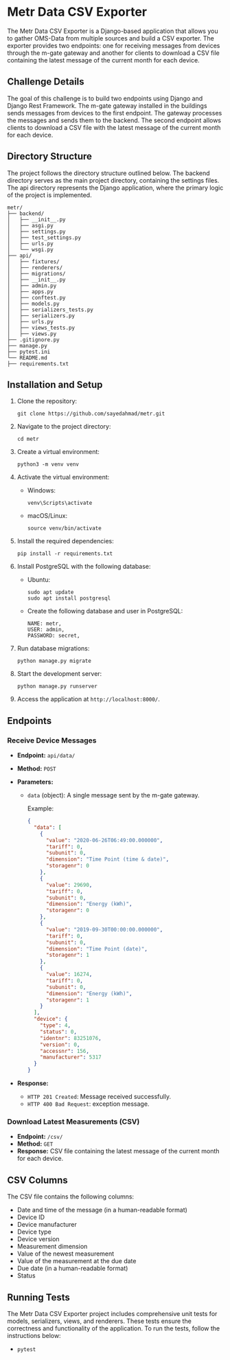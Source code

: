 
# Metr Data CSV Exporter

The Metr Data CSV Exporter is a Django-based application that allows you to gather OMS-Data from multiple sources and build a CSV exporter. The exporter provides two endpoints: one for receiving messages from devices through the m-gate gateway and another for clients to download a CSV file containing the latest message of the current month for each device.

## Challenge Details

The goal of this challenge is to build two endpoints using Django and Django Rest Framework. The m-gate gateway installed in the buildings sends messages from devices to the first endpoint. The gateway processes the messages and sends them to the backend. The second endpoint allows clients to download a CSV file with the latest message of the current month for each device.

## Directory Structure

The project follows the directory structure outlined below. The backend directory serves as the main project directory, containing the settings files. The api directory represents the Django application, where the primary logic of the project is implemented.

```plaintext
metr/
├── backend/
│   ├── __init__.py
│   ├── asgi.py
│   ├── settings.py
│   ├── test_settings.py
│   ├── urls.py
│   └── wsgi.py
├── api/
│   ├── fixtures/
│   ├── renderers/
│   ├── migrations/
│   ├── __init__.py
│   ├── admin.py
│   ├── apps.py
│   ├── conftest.py
│   ├── models.py
│   ├── serializers_tests.py
│   ├── serializers.py
│   ├── urls.py
│   ├── views_tests.py
│   ├── views.py
├── .gitignore.py
├── manage.py
├── pytest.ini
└── README.md
├── requirements.txt
```
## Installation and Setup

1. Clone the repository:

   ```shell
   git clone https://github.com/sayedahmad/metr.git
   ```

2. Navigate to the project directory:

   ```shell
   cd metr
   ```

3. Create a virtual environment:

   ```shell
   python3 -m venv venv
   ```

4. Activate the virtual environment:

   - Windows:

     ```shell
     venv\Scripts\activate
     ```

   - macOS/Linux:

     ```shell
     source venv/bin/activate
     ```

5. Install the required dependencies:

   ```shell
   pip install -r requirements.txt
   ```

6. Install PostgreSQL with the following database:
    - Ubuntu:
        ```shell
        sudo apt update
        sudo apt install postgresql
        ```
    - Create the following database and user in PostgreSQL:
        ```shell
        NAME: metr,
        USER: admin,
        PASSWORD: secret,
        ```
7. Run database migrations:

   ```shell
   python manage.py migrate
   ```

7. Start the development server:

   ```shell
   python manage.py runserver
   ```

8. Access the application at `http://localhost:8000/`.

## Endpoints

### Receive Device Messages

- **Endpoint:** `api/data/`
- **Method:** `POST`
- **Parameters:**

  - `data` (object): A single message sent by the m-gate gateway.

    Example:
    ```json
    {
      "data": [
        {
          "value": "2020-06-26T06:49:00.000000",
          "tariff": 0,
          "subunit": 0,
          "dimension": "Time Point (time & date)",
          "storagenr": 0
        },
        {
          "value": 29690,
          "tariff": 0,
          "subunit": 0,
          "dimension": "Energy (kWh)",
          "storagenr": 0
        },
        {
          "value": "2019-09-30T00:00:00.000000",
          "tariff": 0,
          "subunit": 0,
          "dimension": "Time Point (date)",
          "storagenr": 1
        },
        {
          "value": 16274,
          "tariff": 0,
          "subunit": 0,
          "dimension": "Energy (kWh)",
          "storagenr": 1
        }
      ],
      "device": {
        "type": 4,
        "status": 0,
        "identnr": 83251076,
        "version": 0,
        "accessnr": 156,
        "manufacturer": 5317
      }
    }
    ```

- **Response:**
  - `HTTP 201 Created`: Message received successfully.
  - `HTTP 400 Bad Request`: exception message.

### Download Latest Measurements (CSV)

- **Endpoint:** `/csv/`
- **Method:** `GET`
- **Response:** CSV file containing the latest message of the current month for each device.

## CSV Columns

The CSV file contains the following columns:

- Date and time of the message (in a human-readable format)
- Device ID
- Device manufacturer
- Device type
- Device version
- Measurement dimension
- Value of the newest measurement
- Value of the measurement at the due date
- Due date (in a human-readable format)
- Status

 ## Running Tests
 The Metr Data CSV Exporter project includes comprehensive unit tests for models, serializers, views, and renderers. These tests ensure the correctness and functionality of the application. To run the tests, follow the instructions below:



 - ```shell
   pytest

